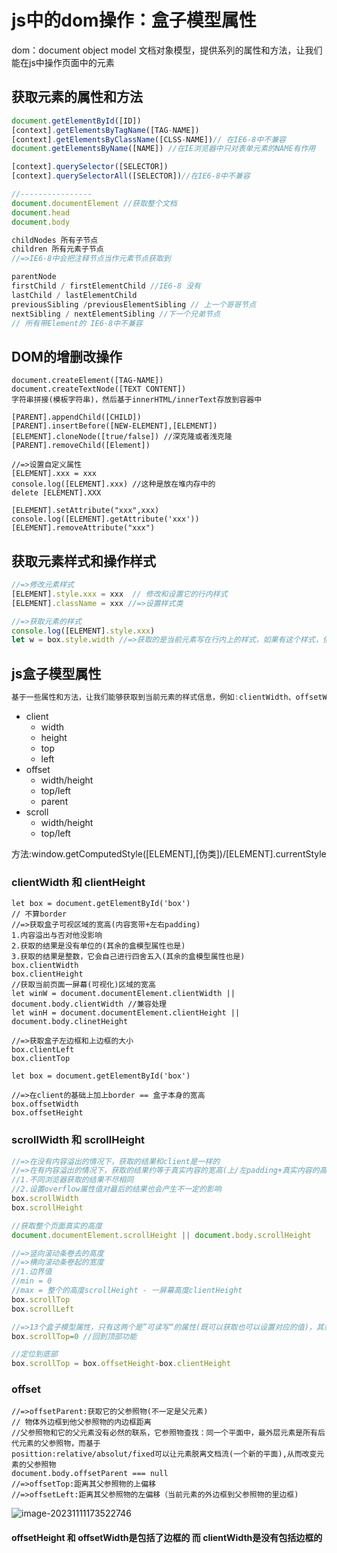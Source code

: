 # js中的dom操作：盒子模型属性

dom：document object model 文档对象模型，提供系列的属性和方法，让我们能在js中操作页面中的元素

## 获取元素的属性和方法

```js
document.getElementById([ID])
[context].getElementsByTagName([TAG-NAME])
[context].getElementsByClassName([CLSS-NAME])// 在IE6-8中不兼容
document.getElementsByName([NAME]) //在IE浏览器中只对表单元素的NAME有作用

[context].querySelector([SELECTOR])
[context].querySelectorAll([SELECTOR])//在IE6-8中不兼容

//----------------
document.documentElement //获取整个文档
document.head
document.body

childNodes 所有子节点
children 所有元素子节点
//=>IE6-8中会把注释节点当作元素节点获取到

parentNode
firstChild / firstElementChild //IE6-8 没有
lastChild / lastElementChild
previousSibling /previousElementSibling // 上一个哥哥节点 
nextSibling / nextElementSibling //下一个兄弟节点 
// 所有带Element的 IE6-8中不兼容
```

## DOM的增删改操作

```JS
document.createElement([TAG-NAME])
document.createTextNode([TEXT CONTENT])
字符串拼接(模板字符串)，然后基于innerHTML/innerText存放到容器中

[PARENT].appendChild([CHILD])
[PARENT].insertBefore([NEW-ELEMENT],[ELEMENT])
[ELEMENT].cloneNode([true/false]) //深克隆或者浅克隆
[PARENT].removeChild([Element])

//=>设置自定义属性
[ELEMENT].xxx = xxx
console.log([ELEMENT].xxx) //这种是放在堆内存中的
delete [ELEMENT].XXX

[ELEMENT].setAttribute("xxx",xxx)
console.log([ELEMENT].getAttribute('xxx'))
[ELEMENT].removeAttribute("xxx")
```

## 获取元素样式和操作样式

```js
//=>修改元素样式
[ELEMENT].style.xxx = xxx  // 修改和设置它的行内样式
[ELEMENT].className = xxx //=>设置样式类

//=>获取元素的样式
console.log([ELEMENT].style.xxx)
let w = box.style.width //=>获取的是当前元素写在行内上的样式，如果有这个样式，但是没有写在行内上，则获取不到
```

## js盒子模型属性

```js
基于一些属性和方法，让我们能够获取到当前元素的样式信息，例如:clientWidth、offsetWidth等 遵循驼峰命名法
```

- client
  - width
  - height
  - top
  - left
- offset
  - width/height
  - top/left
  - parent
- scroll
  - width/height
  - top/left

 方法:window.getComputedStyle([ELEMENT],[伪类])/[ELEMENT].currentStyle

### clientWidth 和 clientHeight

```JS
let box = document.getElementById('box')
// 不算border
//=>获取盒子可视区域的宽高(内容宽带+左右padding)
1.内容溢出与否对他没影响
2.获取的结果是没有单位的(其余的盒模型属性也是)
3.获取的结果是整数，它会自己进行四舍五入(其余的盒模型属性也是)
box.clientWidth
box.clientHeight
//获取当前页面一屏幕(可视化)区域的宽高
let winW = document.documentElement.clientWidth || document.body.clientWidth //兼容处理
let winH = document.documentElement.clientHeight || 
document.body.clinetHeight

//=>获取盒子左边框和上边框的大小
box.clientLeft
box.clientTop
```

```JS
let box = document.getElementById('box')

//=>在client的基础上加上border == 盒子本身的宽高
box.offsetWidth
box.offsetHeight
```

### scrollWidth 和 scrollHeight

```js
//=>在没有内容溢出的情况下，获取的结果和client是一样的
//=>在有内容溢出的情况下，获取的结果约等于真实内容的宽高(上/左padding+真实内容的高度/宽度)
//1.不同浏览器获取的结果不尽相同
//2.设置overflow属性值对最后的结果也会产生不一定的影响
box.scrollWidth
box.scrollHeight

//获取整个页面真实的高度
document.documentElement.scrollHeight || document.body.scrollHeight
```

```js
//=>竖向滚动条卷去的高度
//=>横向滚动条卷起的宽度
//1.边界值
//min = 0
//max = 整个的高度scrollHeight - 一屏幕高度clientHeight
box.scrollTop
box.scrollLeft

//=>13个盒子模型属性，只有这两个是”可读写“的属性(既可以获取也可以设置对应的值)，其余的都是“只读”属性（不能设置值，只能获取）
box.scrollTop=0 //回到顶部功能

//定位到底部
box.scrollTop = box.offsetHeight-box.clientHeight
```

### offset

```JS
//=>offsetParent:获取它的父参照物(不一定是父元素)
// 物体外边框到他父参照物的内边框距离
//父参照物和它的父元素没有必然的联系，它参照物查找：同一个平面中，最外层元素是所有后代元素的父参照物，而基于
posittion:relative/absolut/fixed可以让元素脱离文档流(一个新的平面),从而改变元素的父参照物
document.body.offsetParent === null
//=>offsetTop:距离其父参照物的上偏移
//=>offsetLeft:距离其父参照物的左偏移（当前元素的外边框到父参照物的里边框)
```

![image-20231111173522746](C:\Users\ASUS\AppData\Roaming\Typora\typora-user-images\image-20231111173522746.png)

#### offsetHeight 和 offsetWidth是包括了边框的  而 clientWidth是没有包括边框的

